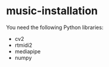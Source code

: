 # music-installation

You need the following Python libraries:

* cv2
* rtmidi2
* mediapipe
* numpy
